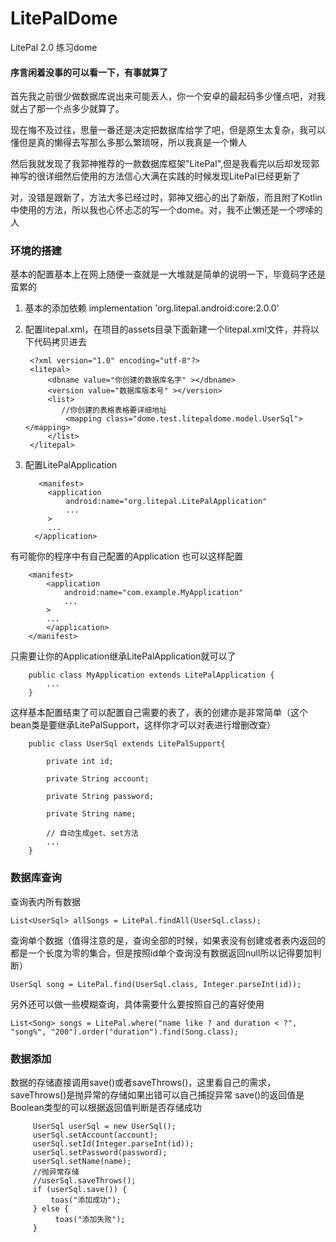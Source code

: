 # LitePalDome
LitePal 2.0  练习dome

#### 序言闲着没事的可以看一下，有事就算了

首先我之前很少做数据库说出来可能丢人，你一个安卓的最起码多少懂点吧，对我就占了那一个点多少就算了。

现在悔不及过往，思量一番还是决定把数据库给学了吧，但是原生太复杂，我可以懂但是真的懒得去写那么多那么繁琐呀，所以我真是一个懒人

然后我就发现了我郭神推荐的一款数据库框架"LitePal",但是我看完以后却发现郭神写的很详细然后使用的方法信心大满在实践的时候发现LitePal已经更新了

对，没错是跟新了，方法大多已经过时，郭神又细心的出了新版，而且附了Kotlin中使用的方法，所以我也心怀忐忑的写一个dome。对，我不止懒还是一个啰嗦的人

### 环境的搭建

基本的配置基本上在网上随便一查就是一大堆就是简单的说明一下，毕竟码字还是蛮累的

1. 基本的添加依赖  implementation 'org.litepal.android:core:2.0.0'

2. 配置litepal.xml，在项目的assets目录下面新建一个litepal.xml文件，并将以下代码拷贝进去

        
        <?xml version="1.0" encoding="utf-8"?>
        <litepal>
            <dbname value="你创建的数据库名字" ></dbname>
            <version value="数据库版本号" ></version>
            <list>
               //你创建的表格表格要详细地址
                <mapping class="dome.test.litepaldome.model.UserSql"></mapping>
            </list>
        </litepal>

3. 配置LitePalApplication

          <manifest>
            <application
                android:name="org.litepal.LitePalApplication"
                ...
            >
            ...
         </application>
 
有可能你的程序中有自己配置的Application 也可以这样配置

        <manifest>
            <application
                android:name="com.example.MyApplication"
                ...
            >
            ...
            </application>
        </manifest>

只需要让你的Application继承LitePalApplication就可以了

        public class MyApplication extends LitePalApplication {
            ...
        }
        
这样基本配置结束了可以配置自己需要的表了，表的创建亦是非常简单（这个bean类是要继承LitePalSupport，这样你才可以对表进行增删改查）


        public class UserSql extends LitePalSupport{
        	
        	private int id;
        	
        	private String account;
        	
        	private String password;
        	
        	private String name;
        	
        	// 自动生成get、set方法
        	...
        }

        
### 数据库查询

查询表内所有数据

    List<UserSql> allSongs = LitePal.findAll(UserSql.class);
    
查询单个数据（值得注意的是，查询全部的时候，如果表没有创建或者表内返回的都是一个长度为零的集合，但是按照id单个查询没有数据返回null所以记得要加判断）

    UserSql song = LitePal.find(UserSql.class, Integer.parseInt(id));
    
另外还可以做一些模糊查询，具体需要什么要按照自己的喜好使用

    List<Song> songs = LitePal.where("name like ? and duration < ?", "song%", "200").order("duration").find(Song.class);
    
    
### 数据添加
    
数据的存储直接调用save()或者saveThrows()，这里看自己的需求，saveThrows()是抛异常的存储如果出错可以自己捕捉异常
save()的返回值是Boolean类型的可以根据返回值判断是否存储成功
         
         UserSql userSql = new UserSql();
         userSql.setAccount(account);
         userSql.setId(Integer.parseInt(id));
         userSql.setPassword(password);
         userSql.setName(name); 
         //抛异常存储
         //userSql.saveThrows();
         if (userSql.save()) {
             toas("添加成功");
         } else {
              toas("添加失败");
         }